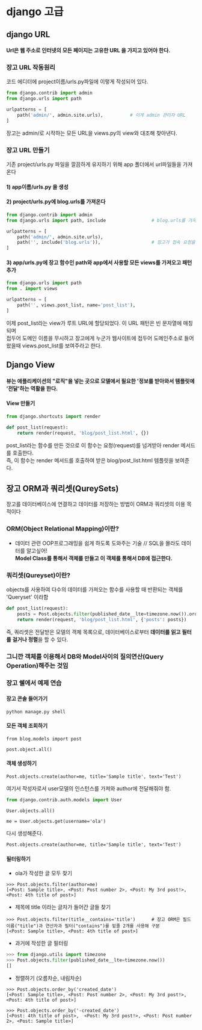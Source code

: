 # django 고급
## django URL
#### Url은 웹 주소로 인터넷의 모든 페이지는 고유한 URL 을 가지고 있어야 한다.
### 장고 URL 작동원리
코드 에디터에 project이름/urls.py파일에 이렇게 작성되어 있다.
```python
from django.contrib import admin
from django.urls import path

urlpatterns = [
    path('admin/', admin.site.urls),          # 이게 admin 관리자 URL
]
```
장고는 admin/로 시작하는 모든 URL을 views.py의 view와 대조해 찾아낸다.<br/>

### 장고 URL 만들기
기존 project/urls.py 파일을 깔끔하게 유지하기 위해 app 폴더에서 url파일들을 가져온다
#### 1) app이름/urls.py 을 생성
#### 2) project/urls.py에 blog.urls를 가져온다
```python
from django.contrib import admin
from django.urls import path, include                 # blog.urls를 가져오기 위해 include함수 추가

urlpatterns = [
    path('admin/', admin.site.urls),
    path('', include('blog.urls')),                   # 장고가 접속 요청을 blog.urls로 전송해 추가 명령을 찾도록 한다.
]
```
#### 3) app/urls.py에 장고 함수인 path와 app에서 사용할 모든 views를 가져오고 패턴추가
```python
from django.urls import path
from . import views

urlpatterns = [
    path('', views.post_list, name='post_list'),
]
```
이제 post_list라는 view가 루트 URL에 할당되었다. 이 URL 패턴은 빈 문자열에 매칭되며<br/>
접두어 도메인 이름을 무시하고 장고에게 누군가 웹사이트에 접두어 도메인주소로 들어왔을때 views.post_list를 보여주라고 한다.

## Django View
#### 뷰는 애플리케이션의 "로직"을 넣는 곳으로 모델에서 필요한 '정보를 받아와서 템플릿에 '전달'하는 역활을 한다.
#### View 만들기
```python
from django.shortcuts import render

def post_list(request):
    return render(request, 'blog/post_list.html', {})
```
post_list라는 함수를 만든 것으로 이 함수는 요청(request)를 넘겨받아 render 메서드를 호출한다. <br/>
즉, 이 함수는 render 메서드를 호출하여 받은 blog/post_list.html 템플릿을 보여준다.<br/>

## 장고 ORM과 쿼리셋(QureySets)
장고를 데이터베이스에 연결하고 데이터를 저장하는 방법이 ORM과 쿼리셋의 이용 목적이다
### ORM(Object Relational Mapping)이란?<br/>
- 데이터 관련 OOP프로그래밍을 쉽게 하도록 도와주는 기술 // SQL을 몰라도 데이터를 알고싶어!<br/>
<strong>Model Class를 통해서 객체를 만들고 이 객체를 통해서 DB에 접근한다.</strong><br/>

### 쿼리셋(Qureyset)이란?<br/>
objects를 사용하여 다수의 데이터를 가져오는 함수를 사용할 때 반환되는 객체를 'Queryset' 이라함
```python
def post_list(request):
    posts = Post.objects.filter(published_date__lte=timezone.now()).order_by('published_date')
    return render(request, 'blog/post_list.html', {'posts': posts})                 # posts가 쿼리셋임
```
즉, 쿼리셋은 전달받은 모델의 객체 목록으로, 데이터베이스로부터 <strong>데이터를 읽고 필터를 걸거나 정렬</strong>을 할 수 있다.<br/>

### 그니깐 객체를 이용해서 DB와 Model사이의 질의연산(Query Operation)해주는 것임

### 장고 쉘에서 예제 연습
#### 장고 콘솔 들어가기
```
python manage.py shell
```
#### 모든 객체 조회하기
```
from blog.models import post
```
```
post.object.all()
```

#### 객체 생성하기
```
Post.objects.create(author=me, title='Sample title', text='Test')
```
여기서 작성자로서 user모델의 인스턴스를 가져와 author에 전달해줘야 함.
```python
from django.contrib.auth.models import User
```
```
User.objects.all()
```
```
me = User.objects.get(username='ola')
```
다시 생성해준다.
```
Post.objects.create(author=me, title='Sample title', text='Test')
```
#### 필터링하기
- ola가 작성한 글 모두 찾기
```
>>> Post.objects.filter(author=me)
[<Post: Sample title>, <Post: Post number 2>, <Post: My 3rd post!>, <Post: 4th title of post>]
```
- 제목에 title 이라는 글자가 들어간 글들 찾기
```
>>> Post.objects.filter(title__contains='title')      # 장고 ORM은 필드 이름("title")과 연산자과 필터("contains")를 밑줄 2개를 사용해 구분
[<Post: Sample title>, <Post: 4th title of post>]
```

- 과거에 작성한 글 필터링
```python
>>> from django.utils import timezone
>>> Post.objects.filter(published_date__lte=timezone.now())
[]
```

- 정렬하기 (오름차순, 내림차순)
```
>>> Post.objects.order_by('created_date')
[<Post: Sample title>, <Post: Post number 2>, <Post: My 3rd post!>, <Post: 4th title of post>]

>>> Post.objects.order_by('-created_date')
[<Post: 4th title of post>,  <Post: My 3rd post!>, <Post: Post number 2>, <Post: Sample title>]
```

